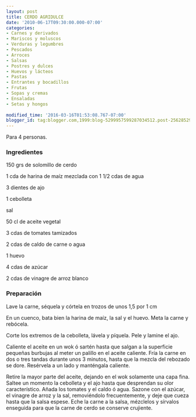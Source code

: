 ```yaml
---
layout: post
title: CERDO AGRIDULCE
date: '2010-06-17T09:30:00.000-07:00'
categories:
- Carnes y derivados
- Mariscos y moluscos
- Verduras y legumbres
- Pescados
- Arroces
- Salsas
- Postres y dulces
- Huevos y lácteos
- Pastas
- Entrantes y bocadillos
- Frutas
- Sopas y cremas
- Ensaladas
- Setas y hongos
 
modified_time: '2016-03-16T01:53:08.767-07:00'
blogger_id: tag:blogger.com,1999:blog-5299957599287034512.post-2562852910004717583
---
```


Para 4 personas.

<h3>Ingredientes</h3>

150 grs de solomillo de cerdo

1 cda de harina de maíz mezclada con 1 1/2 cdas de agua

3 dientes de ajo

1 cebolleta

sal

50 cl de aceite vegetal

3 cdas de tomates tamizados

2 cdas de caldo de carne o agua

1 huevo

4 cdas de azúcar

2 cdas de vinagre de arroz blanco

<h3>Preparación</h3>

Lave la carne, séquela y córtela en trozos de unos 1,5 por 1 cm

En un cuenco, bata bien la harina de maíz, la sal y el huevo. Meta la carne y rebócela.

Corte los extremos de la cebolleta, lávela y píquela. Pele y lamine el ajo.

Caliente el aceite en un wok ó sartén hasta que salgan a la superficie pequeñas burbujas al meter un palillo en el aceite caliente. Fría la carne en dos o tres tandas durante unos 3 minutos, hasta que la mezcla del rebozado se dore. Resérvela a un lado y manténgala caliente.

Retire la mayor parte del aceite, dejando en el wok solamente una capa fina. Saltee un momento la cebolleta y el ajo hasta que desprendan su olor característico. Añada los tomates y el caldo ó agua. Sazone con el azúcar, el vinagre de arroz y la sal, removiéndolo frecuentemente, y deje que cueza hasta que la salsa espese. Eche la carne a la salsa, mézclelos y sírvalos enseguida para que la carne de cerdo se conserve crujiente.

